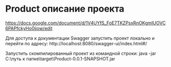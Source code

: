 # Product описание проекта

https://docs.google.com/document/d/1V4UYfS_FoE7TKZPsxRnOKgmIUOVC6PAPfckyHo0jjow/edit

Для доступа к документации Swagger запустить проект локально и перейти по адресу: http://localhost:8080/swagger-ui/index.html#/ 

Запустить скомпилированный проект из командной строки: java -jar C:\путь к папке\target\Product-0.0.1-SNAPSHOT.jar
